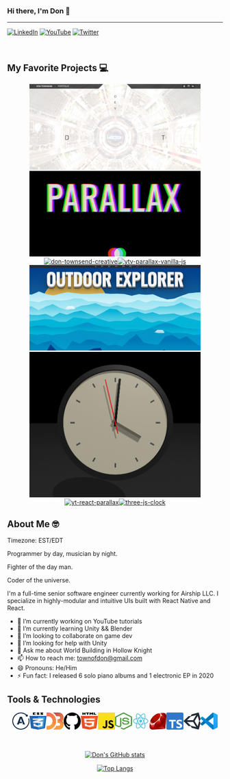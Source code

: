 ### Hi there, I'm Don 👾

---

[![LinkedIn](https://img.shields.io/badge/LINKEDIN-0959aa.svg?colorA=0A66C2&logo=linkedin&style=for-the-badge)](https://www.linkedin.com/in/townsenddon/)
[![YouTube](https://img.shields.io/badge/YOUTUBE-e60000.svg?colorA=FF0000&logo=youtube&logoColor=white&style=for-the-badge)](https://www.youtube.com/channel/UC0s6jJw80V6-qG9KkUVjXfA)
[![Twitter](https://img.shields.io/badge/-TWITTER-0e9af1.svg?colorA=1DA1F2&logo=twitter&logoColor=white&style=for-the-badge)](https://twitter.com/donjuancodes)

<br/>

## My Favorite Projects 💻

<!--
PROJECTS AUTO-GENERATED
EDIT: config.yml
RUN: npm run build
-->

<p align="center">
  <!-- BEGIN_REPOS -->
  <a href="https://github.com/townofdon/don-townsend-creative"><img alt="don-townsend-creative" src="./assets/img/repo/don-townsend-creative.png" width="400" align="bottom"/></a><a href="https://github.com/townofdon/ytv-parallax-vanilla-js"><img alt="ytv-parallax-vanilla-js" src="./assets/img/repo/ytv-parallax-vanilla-js.png" width="400" align="bottom"/></a><a href="https://github.com/townofdon/don-townsend-creative"><img alt="don-townsend-creative" src="https://github-readme-stats.vercel.app/api/pin/?username=townofdon&amp;repo=don-townsend-creative&amp;theme=noctis_minimus" align="top"/></a><a href="https://github.com/townofdon/ytv-parallax-vanilla-js"><img alt="ytv-parallax-vanilla-js" src="https://github-readme-stats.vercel.app/api/pin/?username=townofdon&amp;repo=ytv-parallax-vanilla-js&amp;theme=noctis_minimus" align="top"/></a><a href="https://github.com/townofdon/yt-react-parallax"><img alt="yt-react-parallax" src="./assets/img/repo/yt-react-parallax.png" width="400" align="bottom"/></a><a href="https://github.com/townofdon/three-js-clock"><img alt="three-js-clock" src="./assets/img/repo/three-js-clock.png" width="400" align="bottom"/></a><a href="https://github.com/townofdon/yt-react-parallax"><img alt="yt-react-parallax" src="https://github-readme-stats.vercel.app/api/pin/?username=townofdon&amp;repo=yt-react-parallax&amp;theme=noctis_minimus" align="top"/></a><a href="https://github.com/townofdon/three-js-clock"><img alt="three-js-clock" src="https://github-readme-stats.vercel.app/api/pin/?username=townofdon&amp;repo=three-js-clock&amp;theme=noctis_minimus" align="top"/></a>
  <!-- END_REPOS -->
</p>

## About Me 🤓

Timezone: EST/EDT

Programmer by day, musician by night.

Fighter of the day man.

Coder of the universe.

I'm a full-time senior software engineer currently working for Airship LLC. I specialize in highly-modular and intuitive UIs built with React Native and React.

- 🔭 I’m currently working on YouTube tutorials
- 🌱 I’m currently learning Unity && Blender
- 👯 I’m looking to collaborate on game dev
- 🤔 I’m looking for help with Unity
- 💬 Ask me about World Building in Hollow Knight
- 📫 How to reach me: townofdon@gmail.com
- 😄 Pronouns: He/Him
- ⚡ Fun fact: I released 6 solo piano albums and 1 electronic EP in 2020

## Tools & Technologies

<!--
TOOLS AUTO-GENERATED
EDIT: config.yml
RUN: npm run build
-->

<p align="center">
  <!-- BEGIN_TOOLS -->
  <a href="https://www.apollographql.com/docs/react/"><img src="./assets/img/logo/apollo.png" alt="Apollo" width="40" height="40" style="max-width: 100%;"/></a><a href="https://www.w3schools.com/css/"><img src="./assets/img/logo/css3.png" alt="CSS" width="40" height="40" style="max-width: 100%;"/></a><a href="https://d3js.org/"><img src="./assets/img/logo/d3.png" alt="D3" width="40" height="40" style="max-width: 100%;"/></a><a href="https://github.com/townofdon"><img src="./assets/img/logo/github.png" alt="Github" width="40" height="40" style="max-width: 100%;"/></a><a href="https://www.w3.org/html/"><img src="./assets/img/logo/html5.png" alt="Html" width="40" height="40" style="max-width: 100%;"/></a><a href="https://developer.mozilla.org/en-US/docs/Web/JavaScript"><img src="./assets/img/logo/javascript.png" alt="JavaScript" width="40" height="40" style="max-width: 100%;"/></a><a href="https://nodejs.org/en/"><img src="./assets/img/logo/nodejs.png" alt="NodeJS" width="40" height="40" style="max-width: 100%;"/></a><a href="https://reactjs.org/"><img src="./assets/img/logo/react.png" alt="React" width="40" height="40" style="max-width: 100%;"/></a><a href="https://www.ruby-lang.org/en/"><img src="./assets/img/logo/ruby.png" alt="Ruby" width="40" height="40" style="max-width: 100%;"/></a><a href="https://www.typescriptlang.org/"><img src="./assets/img/logo/typescript.png" alt="Typescript" width="40" height="40" style="max-width: 100%;"/></a><a href="https://unity.com/"><img src="./assets/img/logo/unity.png" alt="Unity" width="40" height="40" style="max-width: 100%;"/></a><a href="https://code.visualstudio.com/"><img src="./assets/img/logo/vscode.png" alt="Visual Studio Code" width="40" height="40" style="max-width: 100%;"/></a>
  <!-- END_TOOLS -->
</p>

<!--
**townofdon/townofdon** is a ✨ _special_ ✨ repository because its `README.md` (this file) appears on your GitHub profile.

Here are some ideas to get you started:

- 🔭 I’m currently working on ...
- 🌱 I’m currently learning ...
- 👯 I’m looking to collaborate on ...
- 🤔 I’m looking for help with ...
- 💬 Ask me about ...
- 📫 How to reach me: ...
- 😄 Pronouns: ...
- ⚡ Fun fact: ...
-->

<br/>

<!-- Available themes here: https://github.com/anuraghazra/github-readme-stats/blob/master/themes/README.md#stats  -->
<p align="center">
  <a href="https://github.com/townofdon/github-readme-stats">
    <img alt="Don's GitHub stats" src="https://github-readme-stats.vercel.app/api?username=townofdon&show_icons=true&theme=onedark&count_private=true" align="center" />
  </a>
</p>
<p align="center">
  <a href="https://github.com/townofdon/github-readme-stats">
    <img alt="Top Langs" src="https://github-readme-stats.vercel.app/api/top-langs/?username=townofdon&theme=onedark&layout=compact&count_private=true" align="center" />
  </a>
</p>
